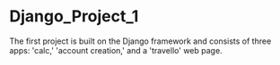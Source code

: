# Django_Project_1
The first project is built on the Django framework and consists of three apps: 'calc,' 'account creation,' and a 'travello' web page.
